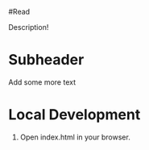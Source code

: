 #Read

Description!

# Subheader

Add some more text

# Local Development

1. Open index.html in your browser.